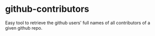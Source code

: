 # github-contributors
 Easy tool to retrieve the github users' full names of all contributors of a given github repo.

